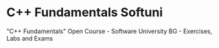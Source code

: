 # C++ Fundamentals Softuni
"C++ Fundamentals" Open Course - Software University BG - Exercises, Labs and Exams
